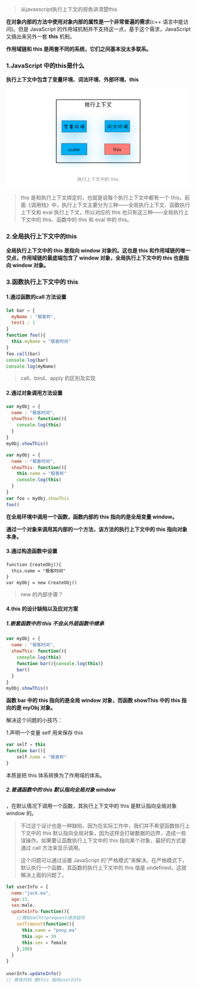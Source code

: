 > 从javasscript执行上下文的视角讲清楚this

**在对象内部的方法中使用对象内部的属性是一个非常普遍的需求**(c++ 语言中能访问)。但是 JavaScript 的作用域机制并不支持这一点，基于这个需求，JavaScript 又搞出来另外一套 **this** 机制。

**作用域链和 this 是两套不同的系统，它们之间基本没太多联系。**

### 1.JavaScript 中的this是什么

**执行上下文中包含了变量环境、词法环境、外部环境、this**

![image-20211213113349963](../../../image/image-20211213113349963.png)

> this 是和执行上下文绑定的，也就是说每个执行上下文中都有一个 this。前面《调用栈》中，执行上下文主要分为三种——全局执行上下文、函数执行上下文和 eval 执行上下文，所以对应的 this 也只有这三种——全局执行上下文中的 this、函数中的 this 和 eval 中的 this。

### 2.全局执行上下文中的this

**全局执行上下文中的 this 是指向 window 对象的。这也是 this 和作用域链的唯一交点，作用域链的最底端包含了 window 对象，全局执行上下文中的 this 也是指向 window 对象。**



### 3.函数执行上下文中的 this

#### 1.通过函数的call 方法设置

```javascript
let bar = {
  myName : "极客邦",
  test1 : 1
}
function foo(){
  this.myName = "极客时间"
}
foo.call(bar)
console.log(bar)
console.log(myName)
```

> call、bind、apply 的区别及实现

#### 2.通过对象调用方法设置

```javascript
var myObj = {
  name : "极客时间", 
  showThis: function(){
    console.log(this)
  }
}
myObj.showThis()
```

```javascript
var myObj = {
  name : "极客时间",
  showThis: function(){
    this.name = "极客邦"
    console.log(this)
  }
}
var foo = myObj.showThis
foo()
```

**在全局环境中调用一个函数，函数内部的 this 指向的是全局变量 window。**

**通过一个对象来调用其内部的一个方法，该方法的执行上下文中的 this 指向对象本身。**

#### 3.通过构造函数中设置

```
function CreateObj(){
  this.name = "极客时间"
}
var myObj = new CreateObj()
```

> new 的内部步骤？

#### 4.this 的设计缺陷以及应对方案

##### 1.嵌套函数中的 this 不会从外层函数中继承

```javascript
var myObj = {
  name : "极客时间", 
  showThis: function(){
    console.log(this)
    function bar(){console.log(this)}
    bar()
  }
}
myObj.showThis()
```

**函数 bar 中的 this 指向的是全局 window 对象，而函数 showThis 中的 this 指向的是 myObj 对象。**

解决这个问题的小技巧：

1.声明一个变量 self 用来保存 this

```javascript
var self = this 
function bar(){ 
	self.name = "极客邦"
}
```

本质是把 this 体系转换为了作用域的体系。

##### 2.普通函数中的 this 默认指向全局对象 window

，在默认情况下调用一个函数，其执行上下文中的 this 是默认指向全局对象 window 的。

> 不过这个设计也是一种缺陷，因为在实际工作中，我们并不希望函数执行上下文中的 this 默认指向全局对象，因为这样会打破数据的边界，造成一些误操作。如果要让函数执行上下文中的 this 指向某个对象，最好的方式是通过 call 方法来显示调用。
>
> 这个问题可以通过设置 JavaScript 的“严格模式”来解决。在严格模式下，默认执行一个函数，其函数的执行上下文中的 this 值是 undefined，这就解决上面的问题了。

```javascript
let userInfo = {
  name:"jack.ma",
  age:13,
  sex:male,
  updateInfo:function(){
    //模拟xmlhttprequest请求延时
    setTimeout(function(){
      this.name = "pony.ma"
      this.age = 39
      this.sex = female
    },100)
  }
}

userInfo.updateInfo()
// 修改代码 使this 指向userInfo
```



























